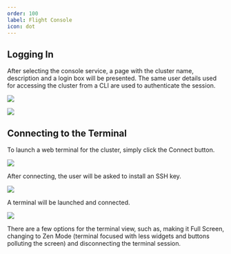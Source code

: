 ```yaml
---
order: 100
label: Flight Console
icon: dot
---
```


## Logging In

After selecting the console service, a page with the cluster name, description and a login box will be presented. The same user details used for accessing the cluster from a CLI are used to authenticate the session.

![](/images/flight_web_console_login.png)

![](/images/flight_web_login.png)

## Connecting to the Terminal

To launch a web terminal for the cluster, simply click the Connect button.

![](/images/flight_web_console_connect.png)

After connecting, the user will be asked to install an SSH key.

![](/images/flight_web_console_key_request.png)

A terminal will be launched and connected.

![](/images/flight_web_console_terminal.png)

There are a few options for the terminal view, such as, making it Full Screen, changing to Zen Mode (terminal focused with less widgets and buttons polluting the screen) and disconnecting the terminal session.
